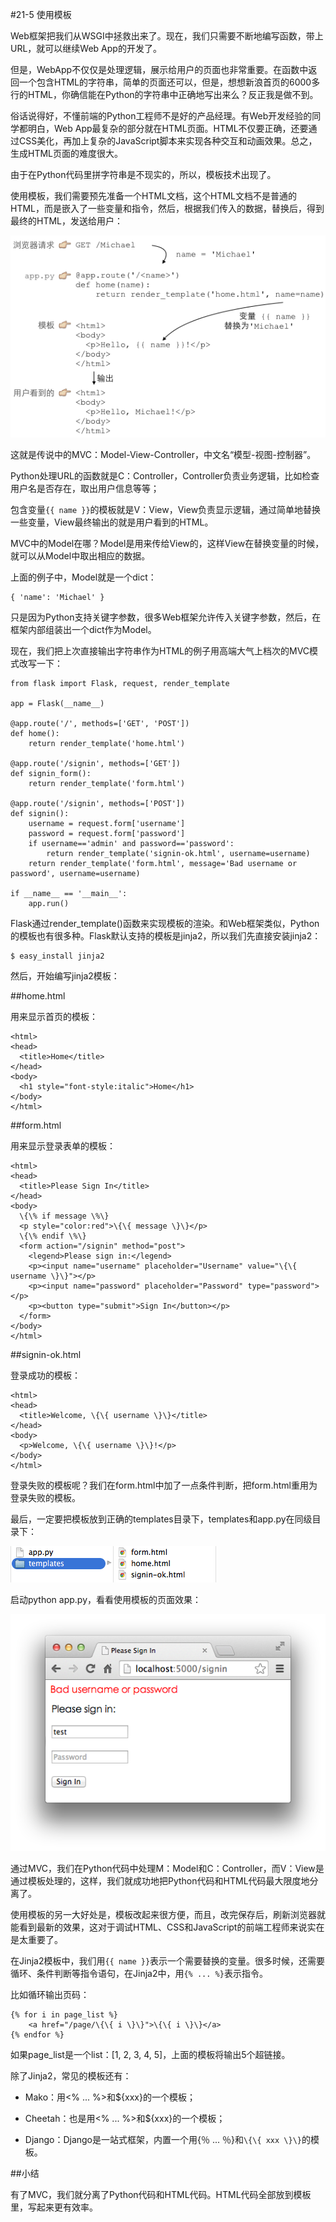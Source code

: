 #21-5 使用模板

Web框架把我们从WSGI中拯救出来了。现在，我们只需要不断地编写函数，带上URL，就可以继续Web App的开发了。

但是，WebApp不仅仅是处理逻辑，展示给用户的页面也非常重要。在函数中返回一个包含HTML的字符串，简单的页面还可以，但是，想想新浪首页的6000多行的HTML，你确信能在Python的字符串中正确地写出来么？反正我是做不到。

俗话说得好，不懂前端的Python工程师不是好的产品经理。有Web开发经验的同学都明白，Web App最复杂的部分就在HTML页面。HTML不仅要正确，还要通过CSS美化，再加上复杂的JavaScript脚本来实现各种交互和动画效果。总之，生成HTML页面的难度很大。

由于在Python代码里拼字符串是不现实的，所以，模板技术出现了。

使用模板，我们需要预先准备一个HTML文档，这个HTML文档不是普通的HTML，而是嵌入了一些变量和指令，然后，根据我们传入的数据，替换后，得到最终的HTML，发送给用户：

![mvc-seq](../image/chapter21/21-5-1.jpg)

这就是传说中的MVC：Model-View-Controller，中文名“模型-视图-控制器”。

Python处理URL的函数就是C：Controller，Controller负责业务逻辑，比如检查用户名是否存在，取出用户信息等等；

包含变量`{{ name }}`的模板就是V：View，View负责显示逻辑，通过简单地替换一些变量，View最终输出的就是用户看到的HTML。

MVC中的Model在哪？Model是用来传给View的，这样View在替换变量的时候，就可以从Model中取出相应的数据。

上面的例子中，Model就是一个dict：

	{ 'name': 'Michael' }
只是因为Python支持关键字参数，很多Web框架允许传入关键字参数，然后，在框架内部组装出一个dict作为Model。

现在，我们把上次直接输出字符串作为HTML的例子用高端大气上档次的MVC模式改写一下：

	from flask import Flask, request, render_template
	
	app = Flask(__name__)
	
	@app.route('/', methods=['GET', 'POST'])
	def home():
	    return render_template('home.html')
	
	@app.route('/signin', methods=['GET'])
	def signin_form():
	    return render_template('form.html')
	
	@app.route('/signin', methods=['POST'])
	def signin():
	    username = request.form['username']
	    password = request.form['password']
	    if username=='admin' and password=='password':
	        return render_template('signin-ok.html', username=username)
	    return render_template('form.html', message='Bad username or password', username=username)
	
	if __name__ == '__main__':
	    app.run()
Flask通过render_template()函数来实现模板的渲染。和Web框架类似，Python的模板也有很多种。Flask默认支持的模板是jinja2，所以我们先直接安装jinja2：

	$ easy_install jinja2
然后，开始编写jinja2模板：

##home.html

用来显示首页的模板：

	<html>
	<head>
	  <title>Home</title>
	</head>
	<body>
	  <h1 style="font-style:italic">Home</h1>
	</body>
	</html>
	
##form.html

用来显示登录表单的模板：

	<html>
	<head>
	  <title>Please Sign In</title>
	</head>
	<body>
	  \{\% if message \%\}
	  <p style="color:red">\{\{ message \}\}</p>
	  \{\% endif \%\}
	  <form action="/signin" method="post">
		<legend>Please sign in:</legend>
		<p><input name="username" placeholder="Username" value="\{\{ username \}\}"></p>
		<p><input name="password" placeholder="Password" type="password"></p>
		<p><button type="submit">Sign In</button></p>
	  </form>
	</body>
	</html>

##signin-ok.html

登录成功的模板：

	<html>
	<head>
	  <title>Welcome, \{\{ username \}\}</title>
	</head>
	<body>
	  <p>Welcome, \{\{ username \}\}!</p>
	</body>
	</html>
登录失败的模板呢？我们在form.html中加了一点条件判断，把form.html重用为登录失败的模板。

最后，一定要把模板放到正确的templates目录下，templates和app.py在同级目录下：

![mvc-dir](../image/chapter21/21-5-2.jpg)

启动python app.py，看看使用模板的页面效果：

![mvc-form](../image/chapter21/21-5-3.jpg)

通过MVC，我们在Python代码中处理M：Model和C：Controller，而V：View是通过模板处理的，这样，我们就成功地把Python代码和HTML代码最大限度地分离了。

使用模板的另一大好处是，模板改起来很方便，而且，改完保存后，刷新浏览器就能看到最新的效果，这对于调试HTML、CSS和JavaScript的前端工程师来说实在是太重要了。

在Jinja2模板中，我们用`{{ name }}`表示一个需要替换的变量。很多时候，还需要循环、条件判断等指令语句，在Jinja2中，用`{% ... %}`表示指令。

比如循环输出页码：

	{% for i in page_list %}
	    <a href="/page/\{\{ i \}\}">\{\{ i \}\}</a>
	{% endfor %}

如果page_list是一个list：[1, 2, 3, 4, 5]，上面的模板将输出5个超链接。

除了Jinja2，常见的模板还有：

- Mako：用<% ... %>和${xxx}的一个模板；

- Cheetah：也是用<% ... %>和${xxx}的一个模板；

- Django：Django是一站式框架，内置一个用{％ ... ％}和`\{\{ xxx \}\}`的模板。

##小结

有了MVC，我们就分离了Python代码和HTML代码。HTML代码全部放到模板里，写起来更有效率。